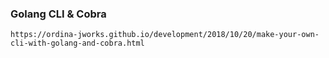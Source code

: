 
### Golang CLI & Cobra

```
https://ordina-jworks.github.io/development/2018/10/20/make-your-own-cli-with-golang-and-cobra.html

```